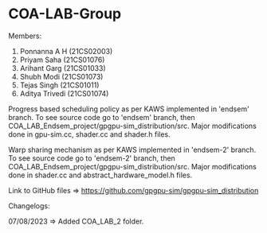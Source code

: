 # COA-LAB-Group

Members:
1. Ponnanna A H (21CS02003)
2. Priyam Saha (21CS01076)
3. Arihant Garg (21CS01033)
4. Shubh Modi (21CS01073)
5. Tejas Singh (21CS01011)
6. Aditya Trivedi (21CS01074)

Progress based scheduling policy as per KAWS implemented in 'endsem' branch.
To see source code go to 'endsem' branch, then COA_LAB_Endsem_project/gpgpu-sim_distribution/src.
Major modifications done in gpu-sim.cc, shader.cc and shader.h files.

Warp sharing mechanism as per KAWS implemented in 'endsem-2' branch.
To see source code go to 'endsem-2' branch, then COA_LAB_Endsem_project/gpgpu-sim_distribution/src.
Major modifications done in shader.cc and abstract_hardware_model.h files.

Link to GitHub files => https://github.com/gpgpu-sim/gpgpu-sim_distribution

Changelogs:

07/08/2023 => Added COA_LAB_2 folder.

